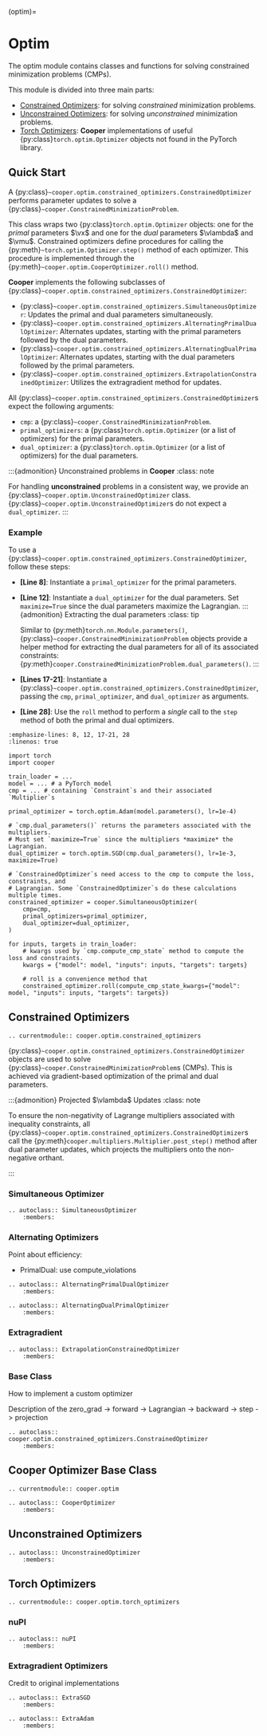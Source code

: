 (optim)=



# Optim

The optim module contains classes and functions for solving constrained minimization problems (CMPs).

This module is divided into three main parts:
- [Constrained Optimizers](#constrained-optimizers): for solving *constrained* minimization problems.
- [Unconstrained Optimizers](#unconstrained-optimizers): for solving *unconstrained* minimization problems.
- [Torch Optimizers](#torch-optimizers): **Cooper** implementations of useful {py:class}`torch.optim.Optimizer` objects not found in the PyTorch library.

## Quick Start


A {py:class}`~cooper.optim.constrained_optimizers.ConstrainedOptimizer` performs parameter updates to solve a {py:class}`~cooper.ConstrainedMinimizationProblem`.

This class wraps two {py:class}`torch.optim.Optimizer` objects: one for the *primal* parameters $\vx$ and one for the *dual* parameters $\vlambda$ and $\vmu$. Constrained optimizers define procedures for calling the {py:meth}`~torch.optim.Optimizer.step()` method of each optimizer. This procedure is implemented through the {py:meth}`~cooper.optim.CooperOptimizer.roll()` method.

**Cooper** implements the following subclasses of {py:class}`~cooper.optim.constrained_optimizers.ConstrainedOptimizer`:

- {py:class}`~cooper.optim.constrained_optimizers.SimultaneousOptimizer`: Updates the primal and dual parameters simultaneously.
- {py:class}`~cooper.optim.constrained_optimizers.AlternatingPrimalDualOptimizer`: Alternates updates, starting with the primal parameters followed by the dual parameters.
- {py:class}`~cooper.optim.constrained_optimizers.AlternatingDualPrimalOptimizer`: Alternates updates, starting with the dual parameters followed by the primal parameters.
- {py:class}`~cooper.optim.constrained_optimizers.ExtrapolationConstrainedOptimizer`: Utilizes the extragradient method for updates.

All {py:class}`~cooper.optim.constrained_optimizers.ConstrainedOptimizer`s expect the following arguments:
- `cmp`: a {py:class}`~cooper.ConstrainedMinimizationProblem`.
- `primal_optimizers`: a {py:class}`torch.optim.Optimizer` (or a list of optimizers) for the primal parameters.
- `dual_optimizer`: a {py:class}`torch.optim.Optimizer` (or a list of optimizers) for the dual parameters.

:::{admonition} Unconstrained problems in **Cooper**
:class: note

For handling **unconstrained** problems in a consistent way, we provide an
{py:class}`~cooper.optim.UnconstrainedOptimizer` class. {py:class}`~cooper.optim.UnconstrainedOptimizer`s do not expect a `dual_optimizer`.
:::

### Example

To use a {py:class}`~cooper.optim.constrained_optimizers.ConstrainedOptimizer`, follow these steps:
- **\[Line 8\]**: Instantiate a `primal_optimizer` for the primal parameters.
- **\[Line 12\]**: Instantiate a `dual_optimizer` for the dual parameters. Set `maximize=True` since the dual parameters maximize the Lagrangian.
    :::{admonition} Extracting the dual parameters
    :class: tip

    Similar to {py:meth}`torch.nn.Module.parameters()`, {py:class}`~cooper.ConstrainedMinimizationProblem` objects provide a helper method for extracting the dual parameters for all of its associated constraints: {py:meth}`cooper.ConstrainedMinimizationProblem.dual_parameters()`.
    :::
- **\[Lines 17-21\]**: Instantiate a {py:class}`~cooper.optim.constrained_optimizers.ConstrainedOptimizer`, passing the `cmp`, `primal_optimizer`, and `dual_optimizer` as arguments.
- **\[Line 28\]**: Use the `roll` method to perform a *single* call to the `step` method of both the primal and dual optimizers.


```{code-block} python
:emphasize-lines: 8, 12, 17-21, 28
:linenos: true

import torch
import cooper

train_loader = ...
model = ... # a PyTorch model
cmp = ... # containing `Constraint`s and their associated `Multiplier`s

primal_optimizer = torch.optim.Adam(model.parameters(), lr=1e-4)

# `cmp.dual_parameters()` returns the parameters associated with the multipliers.
# Must set `maximize=True` since the multipliers *maximize* the Lagrangian.
dual_optimizer = torch.optim.SGD(cmp.dual_parameters(), lr=1e-3, maximize=True)

# `ConstrainedOptimizer`s need access to the cmp to compute the loss, constraints, and
# Lagrangian. Some `ConstrainedOptimizer`s do these calculations multiple times.
constrained_optimizer = cooper.SimultaneousOptimizer(
    cmp=cmp,
    primal_optimizers=primal_optimizer,
    dual_optimizer=dual_optimizer,
)

for inputs, targets in train_loader:
    # kwargs used by `cmp.compute_cmp_state` method to compute the loss and constraints.
    kwargs = {"model": model, "inputs": inputs, "targets": targets}

    # roll is a convenience method that
    constrained_optimizer.roll(compute_cmp_state_kwargs={"model": model, "inputs": inputs, "targets": targets})
```


## Constrained Optimizers

```{eval-rst}
.. currentmodule:: cooper.optim.constrained_optimizers
```


{py:class}`~cooper.optim.constrained_optimizers.ConstrainedOptimizer` objects are used to solve {py:class}`~cooper.ConstrainedMinimizationProblem`s (CMPs). This is achieved via gradient-based optimization of the primal and dual parameters.

:::{admonition} Projected $\vlambda$ Updates
:class: note

To ensure the non-negativity of Lagrange multipliers associated with inequality constraints, all {py:class}`~cooper.optim.constrained_optimizers.ConstrainedOptimizer`s call the {py:meth}`cooper.multipliers.Multiplier.post_step()` method after dual parameter updates, which projects the multipliers onto the non-negative orthant.

:::


### Simultaneous Optimizer


```{eval-rst}
.. autoclass:: SimultaneousOptimizer
    :members:
```


### Alternating Optimizers

Point about efficiency:
- PrimalDual: use compute_violations

```{eval-rst}
.. autoclass:: AlternatingPrimalDualOptimizer
    :members:
```

```{eval-rst}
.. autoclass:: AlternatingDualPrimalOptimizer
    :members:
```


### Extragradient

```{eval-rst}
.. autoclass:: ExtrapolationConstrainedOptimizer
    :members:
```



### Base Class

How to implement a custom optimizer

Description of the zero_grad -> forward -> Lagrangian -> backward -> step -> projection


```{eval-rst}
.. autoclass:: cooper.optim.constrained_optimizers.ConstrainedOptimizer
    :members:
```




## **Cooper** Optimizer Base Class

```{eval-rst}
.. currentmodule:: cooper.optim
```

```{eval-rst}
.. autoclass:: CooperOptimizer
    :members:
```


## Unconstrained Optimizers


```{eval-rst}
.. autoclass:: UnconstrainedOptimizer
    :members:
```


## Torch Optimizers

```{eval-rst}
.. currentmodule:: cooper.optim.torch_optimizers
```


### nuPI

```{eval-rst}
.. autoclass:: nuPI
    :members:
```


### Extragradient Optimizers

Credit to original implementations

```{eval-rst}
.. autoclass:: ExtraSGD
    :members:
```

```{eval-rst}
.. autoclass:: ExtraAdam
    :members:
```